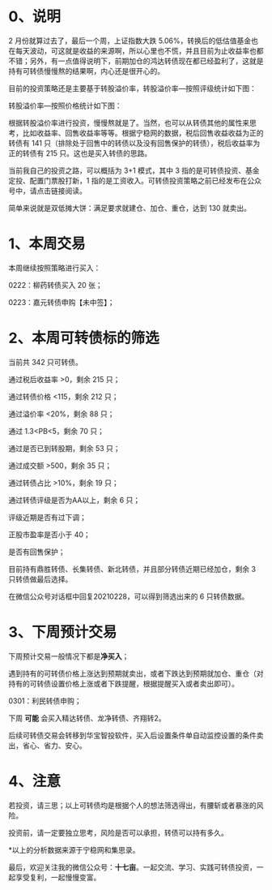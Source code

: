 # 0、说明

2 月份就算过去了，最后一个周，上证指数大跌 5.06%，转换后的低估值基金也在每天波动，可这就是收益的来源啊，所以心里也不慌，并且目前为止收益率也都不错；另外，有一点值得说明下，前期加仓的鸿达转债现在都已经盈利了，这就是持有可转债慢慢熬的结果啊，内心还是很开心的。

目前的投资策略还是主要基于转股溢价率，转股溢价率—按照评级统计如下图：

转股溢价率—按照价格统计如下图：

根据转股溢价率进行投资，慢慢熬就是了。当然，也可以从转债其他的属性来思考，比如收益率、回售收益率等等。根据宁稳网的数据，税后回售收益收益为正的转债有 141 只（排除处于回售中的转债以及没有回售保护的转债），税后收益率为正的转债有 215 只。这也是买入转债的思路。

当前我自己的投资之路，可以概括为 3+1 模式，其中 3 指的是可转债投资、基金定投、配置门票股打新，1 指的是工资收入。可转债投资策略之前已经发布在公众号中，请点击链接阅读。

简单来说就是双低摊大饼：满足要求就建仓、加仓、重仓，达到 130 就卖出。

# 1、本周交易

本周继续按照策略进行买入：

0222：柳药转债买入 20 张；

0223：嘉元转债申购【未中签】；

# 2、本周可转债标的筛选

当前共 342 只可转债。

通过税后收益率 >0，剩余 215 只；

通过转债价格 <115，剩余 212 只；

通过溢价率 <20%，剩余 88 只；

通过 1.3<PB<5，剩余 70 只；

通过是否已到转股期，剩余 53 只；

通过成交额 >500，剩余 35 只；

通过转债占比 >10%，剩余 19 只；

通过转债评级是否为AA以上，剩余 6 只；

评级近期是否有过下调；

正股市盈率是否小于 40；

是否有回售保护；

目前持有鼎胜转债、长集转债、新北转债，并且部分转债近期已经加仓，剩余 3 只转债做最后选择。

在微信公众号对话框中回复20210228，可以得到筛选出来的 6 只转债数据。

# 3、下周预计交易

下周预计交易一般情况下都是**净买入**；

遇到持有的可转债价格上涨达到预期就卖出，或者下跌达到预期就加仓、重仓（对持有的可转债设置价格上涨或者下跌提醒，根据提醒买入或者卖出即可）。

0301：利民转债申购；

下周 **可能** 会买入精达转债、龙净转债、齐翔转2。

后续可转债交易会转移到华宝智投软件，买入后设置条件单自动监控设置的条件卖出，省心、省力、安心。

# 4、注意

若投资，请三思；以上可转债均是根据个人的想法筛选得出，有腰斩或者暴涨的风险。

投资前，请一定要独立思考，风险是否可以承担，转债可以持有多久。

*以上的分析数据来源于宁稳网和集思录。

最后，欢迎关注我的微信公众号：**十七亩**。一起交流、学习、实践可转债投资，一起享受复利，一起慢慢变富。

